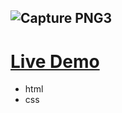 ![Capture PNG3](https://user-images.githubusercontent.com/110729543/227564718-3e498b56-b3f2-43e8-bbad-b67b92374315.PNG)
--- 

# [Live Demo]( https://gihadnagy.github.io/Fast-Food-Portfolio/)
- html
- css

